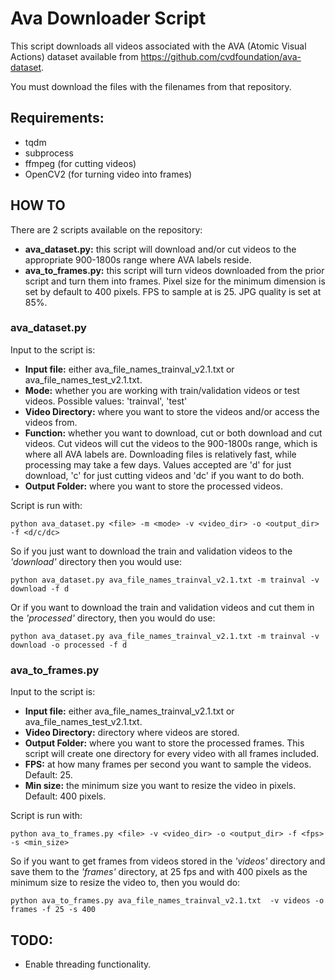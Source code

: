 # Ava Downloader Script

This script downloads all videos associated with the AVA (Atomic Visual Actions) dataset available from https://github.com/cvdfoundation/ava-dataset. 

You must download the files with the filenames from that repository.

## Requirements:
* tqdm
* subprocess
* ffmpeg (for cutting videos)
* OpenCV2 (for turning video into frames)

## HOW TO
There are 2 scripts available on the repository:
* **ava_dataset.py:** this script will download and/or cut videos to the appropriate 900-1800s range where AVA labels reside. 
* **ava_to_frames.py:** this script will turn videos downloaded from the prior script and turn them into frames. Pixel size for the minimum dimension is set by default to 400 pixels. FPS to sample at is 25. JPG quality is set at 85%.

### ava_dataset.py
Input to the script is:

* **Input file:** either ava_file_names_trainval_v2.1.txt or ava_file_names_test_v2.1.txt.
* **Mode:** whether you are working with train/validation videos or test videos. Possible values: 'trainval', 'test'
* **Video Directory:** where you want to store the videos and/or access the videos from.
* **Function:** whether you want to download, cut or both download and cut videos. Cut videos will cut the videos to the 900-1800s range, which is where all AVA labels are. Downloading files is relatively fast, while processing may take a few days. Values accepted are 'd' for just download, 'c' for just cutting videos and 'dc' if you want to do both.
* **Output Folder:** where you want to store the processed videos.

Script is run with:

`python ava_dataset.py <file> -m <mode> -v <video_dir> -o <output_dir> -f <d/c/dc>`

So if you just want to download the train and validation videos to the *'download'* directory then you would use:

`python ava_dataset.py ava_file_names_trainval_v2.1.txt -m trainval -v download -f d`

Or if you want to download the train and validation videos and cut them in the *'processed'* directory, then you would do use:

`python ava_dataset.py ava_file_names_trainval_v2.1.txt -m trainval -v download -o processed -f d`

### ava_to_frames.py
Input to the script is:

* **Input file:** either ava_file_names_trainval_v2.1.txt or ava_file_names_test_v2.1.txt.
* **Video Directory:** directory where videos are stored.
* **Output Folder:** where you want to store the processed frames. This script will create one directory for every video with all frames included.
* **FPS:** at how many frames per second you want to sample the videos. Default: 25.
* **Min size:** the minimum size you want to resize the video in pixels. Default: 400 pixels.

Script is run with:

`python ava_to_frames.py <file> -v <video_dir> -o <output_dir> -f <fps> -s <min_size>`

So if you want to get frames from videos stored in the *'videos'* directory and save them to the *'frames'* directory, at 25 fps and with 400 pixels as the minimum size to resize the video to, then you would do:

`python ava_to_frames.py ava_file_names_trainval_v2.1.txt  -v videos -o frames -f 25 -s 400`

## TODO:
* Enable threading functionality.
